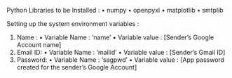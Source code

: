 Python Libraries to be Installed :
• numpy
• openpyxl
• matplotlib
• smtplib

Setting up the system environment variables :
1. Name :
• Variable Name : ‘name’
• Variable value : [Sender’s Google Account name]
2. Email ID:
• Variable Name : ‘mailid’
• Variable value : [Sender’s Gmail ID]
3. Password:
• Variable Name : ‘sagpwd’
• Variable value : [App password created for the sender’s Google Account]
